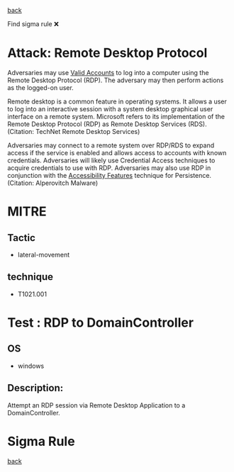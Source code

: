 
[back](../index.md)

Find sigma rule :x: 

# Attack: Remote Desktop Protocol 

Adversaries may use [Valid Accounts](https://attack.mitre.org/techniques/T1078) to log into a computer using the Remote Desktop Protocol (RDP). The adversary may then perform actions as the logged-on user.

Remote desktop is a common feature in operating systems. It allows a user to log into an interactive session with a system desktop graphical user interface on a remote system. Microsoft refers to its implementation of the Remote Desktop Protocol (RDP) as Remote Desktop Services (RDS).(Citation: TechNet Remote Desktop Services) 

Adversaries may connect to a remote system over RDP/RDS to expand access if the service is enabled and allows access to accounts with known credentials. Adversaries will likely use Credential Access techniques to acquire credentials to use with RDP. Adversaries may also use RDP in conjunction with the [Accessibility Features](https://attack.mitre.org/techniques/T1546/008) technique for Persistence.(Citation: Alperovitch Malware)

# MITRE
## Tactic
  - lateral-movement


## technique
  - T1021.001


# Test : RDP to DomainController
## OS
  - windows


## Description:
Attempt an RDP session via Remote Desktop Application to a DomainController.


# Sigma Rule


[back](../index.md)
